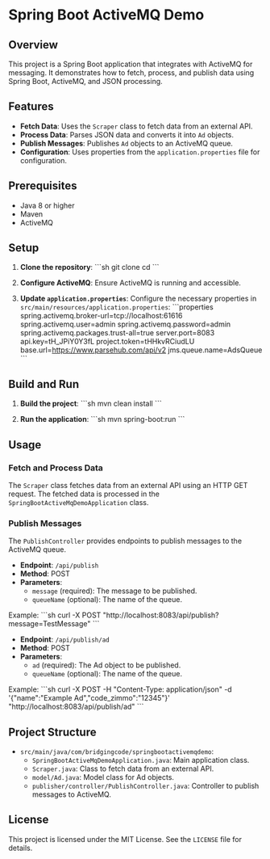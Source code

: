 # Spring Boot ActiveMQ Demo

## Overview

This project is a Spring Boot application that integrates with ActiveMQ for messaging. It demonstrates how to fetch, process, and publish data using Spring Boot, ActiveMQ, and JSON processing.

## Features

- **Fetch Data**: Uses the `Scraper` class to fetch data from an external API.
- **Process Data**: Parses JSON data and converts it into `Ad` objects.
- **Publish Messages**: Publishes `Ad` objects to an ActiveMQ queue.
- **Configuration**: Uses properties from the `application.properties` file for configuration.

## Prerequisites

- Java 8 or higher
- Maven
- ActiveMQ

## Setup

1. **Clone the repository**:
   \```sh
   git clone <repository-url>
   cd <repository-directory>
   \```

2. **Configure ActiveMQ**:
   Ensure ActiveMQ is running and accessible.

3. **Update `application.properties`**:
   Configure the necessary properties in `src/main/resources/application.properties`:
   \```properties
   spring.activemq.broker-url=tcp://localhost:61616
   spring.activemq.user=admin
   spring.activemq.password=admin
   spring.activemq.packages.trust-all=true
   server.port=8083
   api.key=tH_JPiY0Y3fL
   project.token=tHHkvRCiudLU
   base.url=https://www.parsehub.com/api/v2
   jms.queue.name=AdsQueue
   \```

## Build and Run

1. **Build the project**:
   \```sh
   mvn clean install
   \```

2. **Run the application**:
   \```sh
   mvn spring-boot:run
   \```

## Usage

### Fetch and Process Data

The `Scraper` class fetches data from an external API using an HTTP GET request. The fetched data is processed in the `SpringBootActiveMqDemoApplication` class.

### Publish Messages

The `PublishController` provides endpoints to publish messages to the ActiveMQ queue.

- **Endpoint**: `/api/publish`
- **Method**: POST
- **Parameters**:
  - `message` (required): The message to be published.
  - `queueName` (optional): The name of the queue.

Example:
\```sh
curl -X POST "http://localhost:8083/api/publish?message=TestMessage"
\```

- **Endpoint**: `/api/publish/ad`
- **Method**: POST
- **Parameters**:
  - `ad` (required): The Ad object to be published.
  - `queueName` (optional): The name of the queue.

Example:
\```sh
curl -X POST -H "Content-Type: application/json" -d '{"name":"Example Ad","code_zimmo":"12345"}' "http://localhost:8083/api/publish/ad"
\```

## Project Structure

- `src/main/java/com/bridgingcode/springbootactivemqdemo`:
  - `SpringBootActiveMqDemoApplication.java`: Main application class.
  - `Scraper.java`: Class to fetch data from an external API.
  - `model/Ad.java`: Model class for Ad objects.
  - `publisher/controller/PublishController.java`: Controller to publish messages to ActiveMQ.

## License

This project is licensed under the MIT License. See the `LICENSE` file for details.